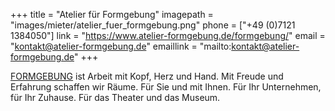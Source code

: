 +++
title = "Atelier für Formgebung"
imagepath = "images/mieter/atelier_fuer_formgebung.png"
phone = ["+49 (0)7121 1384050"]
link = "https://www.atelier-formgebung.de/formgebung/"
email = "kontakt@atelier-formgebung.de"
emaillink = "mailto:kontakt@atelier-formgebung.de"
+++

[FORMGEBUNG](https://www.atelier-formgebung.de/formgebung/) ist Arbeit mit Kopf, Herz und Hand. Mit Freude und Erfahrung schaffen wir Räume. Für Sie und mit Ihnen. Für Ihr Unternehmen, für Ihr Zuhause. Für das Theater und das Museum.
